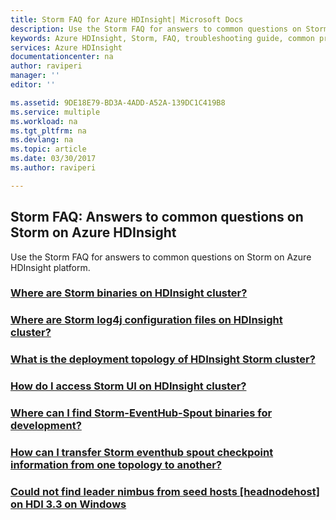 ```yaml
---
title: Storm FAQ for Azure HDInsight| Microsoft Docs
description: Use the Storm FAQ for answers to common questions on Storm on Azure HDInsight platform.
keywords: Azure HDInsight, Storm, FAQ, troubleshooting guide, common problems
services: Azure HDInsight
documentationcenter: na
author: raviperi
manager: ''
editor: ''

ms.assetid: 9DE18E79-BD3A-4ADD-A52A-139DC1C419B8
ms.service: multiple
ms.workload: na
ms.tgt_pltfrm: na
ms.devlang: na
ms.topic: article
ms.date: 03/30/2017
ms.author: raviperi

---
```

## Storm FAQ: Answers to common questions on Storm on Azure HDInsight
Use the Storm FAQ for answers to common questions on Storm on Azure HDInsight platform.

### [Where are Storm binaries on HDInsight cluster?](storm-binaries-location.md)
### [Where are Storm log4j configuration files on HDInsight cluster?](storm-log4j-configuration.md)
### [What is the deployment topology of HDInsight Storm cluster?](storm-deployment-topology.md)
### [How do I access Storm UI on HDInsight cluster?](accessing-storm-ui.md)
### [Where can I find Storm-EventHub-Spout binaries for development?](storm-eventhub-spout-landing.md)
### [How can I transfer Storm eventhub spout checkpoint information from one topology to another?](import-export-eventhub-spout-checkpoint-data.md)
### [Could not find leader nimbus from seed hosts [headnodehost] on HDI 3.3 on Windows ](tsg-no-leader-nimbus.md)

